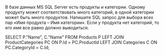 В базе данных MS SQL Server есть продукты и категории. Одному продукту может соответствовать много категорий, в одной категории может быть много продуктов.
Напишите SQL запрос для выбора всех пар «Имя продукта – Имя категории».
Если у продукта нет категорий, то его имя все равно должно выводиться.

SELECT P."Name", C."Name"
FROM Products P
LEFT JOIN ProductCategories PC
ON P.Id = PC.ProductId
LEFT JOIN Categories C
ON PC.CategoryId = C.Id;

